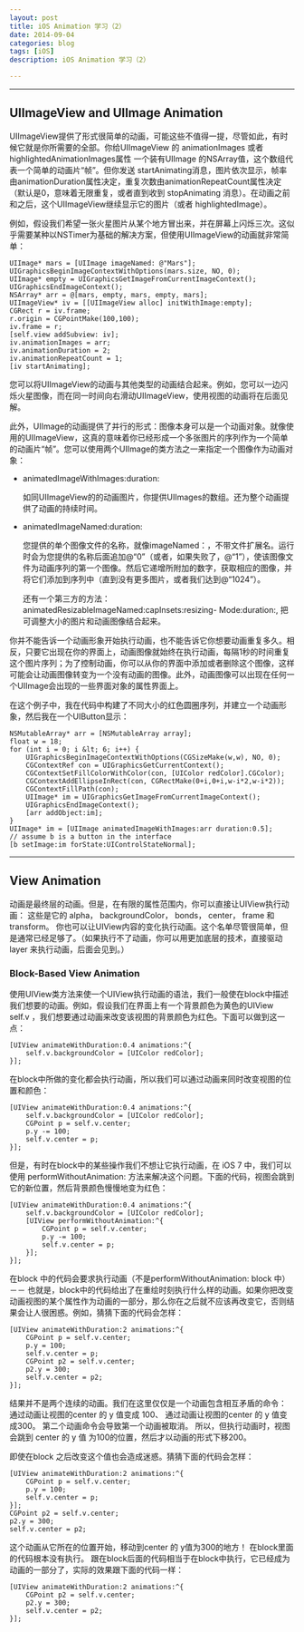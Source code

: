 ```yaml
---
layout: post
title: iOS Animation 学习（2）
date: 2014-09-04
categories: blog
tags: [iOS]
description: iOS Animation 学习（2）

---
```


* * *

## UIImageView and UIImage Animation

UIImageView提供了形式很简单的动画，可能这些不值得一提，尽管如此，有时候它就是你所需要的全部。你给UIImageView 的 animationImages 或者 highlightedAnimationImages属性 一个装有UIImage 的NSArray值，这个数组代表一个简单的动画片“帧”。但你发送 startAnimating消息，图片依次显示，帧率由animationDuration属性决定，重复次数由animationRepeatCount属性决定（默认是0，意味着无限重复，或者直到收到 stopAnimating 消息）。在动画之前和之后，这个UIImageView继续显示它的图片（或者 highlightedImage）。

例如，假设我们希望一张火星图片从某个地方冒出来，并在屏幕上闪烁三次。这似乎需要某种以NSTimer为基础的解决方案，但使用UIImageView的动画就非常简单：

    UIImage* mars = [UIImage imageNamed: @"Mars"];
    UIGraphicsBeginImageContextWithOptions(mars.size, NO, 0);
    UIImage* empty = UIGraphicsGetImageFromCurrentImageContext();
    UIGraphicsEndImageContext();
    NSArray* arr = @[mars, empty, mars, empty, mars];
    UIImageView* iv = [[UIImageView alloc] initWithImage:empty];
    CGRect r = iv.frame;
    r.origin = CGPointMake(100,100);
    iv.frame = r;
    [self.view addSubview: iv];
    iv.animationImages = arr;
    iv.animationDuration = 2;
    iv.animationRepeatCount = 1;
    [iv startAnimating];
    

您可以将UIImageView的动画与其他类型的动画结合起来。例如，您可以一边闪烁火星图像，而在同一时间向右滑动UIImageView，使用视图的动画将在后面见解。

此外，UIImage的动画提供了并行的形式：图像本身可以是一个动画对象。就像使用的UIImageView，这真的意味着你已经形成一个多张图片的序列作为一个简单的动画片“帧”。您可以使用两个UIImage的类方法之一来指定一个图像作为动画对象：

*   animatedImageWithImages:duration:
    
    如同UIImageView的的动画图片，你提供UIImages的数组。还为整个动画提供了动画的持续时间。

*   animatedImageNamed:duration:
    
    您提供的单个图像文件的名称，就像imageNamed：，不带文件扩展名。运行时会为您提供的名称后面追加@“0”（或者，如果失败了，@“1”），使该图像文件为动画序列的第一个图像。然后它递增所附加的数字，获取相应的图像，并将它们添加到序列中（直到没有更多图片，或者我们达到@“1024”）。
    
    还有一个第三方的方法：animatedResizableImageNamed:capInsets:resizing- Mode:duration:, 把可调整大小的图片和动画图像结合起来。

你并不能告诉一个动画形象开始执行动画，也不能告诉它你想要动画重复多久。相反，只要它出现在你的界面上，动画图像就始终在执行动画，每隔1秒的时间重复这个图片序列；为了控制动画，你可以从你的界面中添加或者删除这个图像，这样可能会让动画图像转变为一个没有动画的图像。此外，动画图像可以出现在任何一个UIImage会出现的一些界面对象的属性界面上。

在这个例子中，我在代码中构建了不同大小的红色圆圈序列，并建立一个动画形象，然后我在一个UIButton显示：

    NSMutableArray* arr = [NSMutableArray array];
    float w = 18;
    for (int i = 0; i &lt; 6; i++) {
        UIGraphicsBeginImageContextWithOptions(CGSizeMake(w,w), NO, 0);
        CGContextRef con = UIGraphicsGetCurrentContext();
        CGContextSetFillColorWithColor(con, [UIColor redColor].CGColor);
        CGContextAddEllipseInRect(con, CGRectMake(0+i,0+i,w-i*2,w-i*2));
        CGContextFillPath(con);
        UIImage* im = UIGraphicsGetImageFromCurrentImageContext();
        UIGraphicsEndImageContext();
        [arr addObject:im];
    }
    UIImage* im = [UIImage animatedImageWithImages:arr duration:0.5];
    // assume b is a button in the interface
    [b setImage:im forState:UIControlStateNormal];
    

* * *

## View Animation

动画是最终层的动画。但是，在有限的属性范围内，你可以直接让UIView执行动画： 这些是它的 alpha， backgroundColor， bonds， center， frame 和 transform。 你也可以让UIView内容的变化执行动画。这个名单尽管很简单，但是通常已经足够了。（如果执行不了动画，你可以用更加底层的技术，直接驱动 layer 来执行动画，后面会见到。）

### Block-Based View Animation

使用UIView类方法来使一个UIView执行动画的语法，我们一般使在block中描述我们想要的动画。例如，假设我们在界面上有一个背景颜色为黄色的UIView self.v ，我们想要通过动画来改变该视图的背景颜色为红色。下面可以做到这一点：

    [UIView animateWithDuration:0.4 animations:^{
        self.v.backgroundColor = [UIColor redColor];
    }];
    

在block中所做的变化都会执行动画，所以我们可以通过动画来同时改变视图的位置和颜色：

    [UIView animateWithDuration:0.4 animations:^{
        self.v.backgroundColor = [UIColor redColor];
        CGPoint p = self.v.center;
        p.y -= 100;
        self.v.center = p;
    }];
    

但是，有时在block中的某些操作我们不想让它执行动画，在 iOS 7 中，我们可以使用 performWithoutAnimation: 方法来解决这个问题。下面的代码，视图会跳到它的新位置，然后背景颜色慢慢地变为红色：

    [UIView animateWithDuration:0.4 animations:^{
        self.v.backgroundColor = [UIColor redColor];
        [UIView performWithoutAnimation:^{
            CGPoint p = self.v.center;
            p.y -= 100;
            self.v.center = p;
        }]; 
    }];
    

在block 中的代码会要求执行动画（不是performWithoutAnimation: block 中） －－ 也就是，block中的代码给出了在重绘时刻执行什么样的动画。如果你把改变动画视图的某个属性作为动画的一部分，那么你在之后就不应该再改变它，否则结果会让人很困惑。例如，猜猜下面的代码会怎样：

    [UIView animateWithDuration:2 animations:^{
        CGPoint p = self.v.center;
        p.y = 100;
        self.v.center = p;
        CGPoint p2 = self.v.center;
        p2.y = 300;
        self.v.center = p2;
    }];
    

结果并不是两个连续的动画。我们在这里仅仅是一个动画包含相互矛盾的命令： 通过动画让视图的center 的 y 值变成 100、 通过动画让视图的center 的 y 值变成300。 第二个动画命令会导致第一个动画被取消。 所以，但执行动画时，视图会跳到 center 的 y 值 为100的位置，然后才以动画的形式下移200。

即使在block 之后改变这个值也会造成迷惑。猜猜下面的代码会怎样：

    [UIView animateWithDuration:2 animations:^{
        CGPoint p = self.v.center;
        p.y = 100;
        self.v.center = p;
    }];
    CGPoint p2 = self.v.center;
    p2.y = 300;
    self.v.center = p2;
    

这个动画从它所在的位置开始，移动到center 的 y值为300的地方！ 在block里面的代码根本没有执行。 跟在block后面的代码相当于在block中执行，它已经成为动画的一部分了，实际的效果跟下面的代码一样：

    [UIView animateWithDuration:2 animations:^{
        CGPoint p2 = self.v.center;
        p2.y = 300;
        self.v.center = p2;
    }];